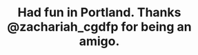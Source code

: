 ---
categories: [photos]
title: Had fun in Portland. Thanks @zachariah_cgdfp for being an amigo.
thumbnail: https://scontent.cdninstagram.com/hphotos-xaf1/t51.2885-15/s640x640/sh0.08/e35/11324485_849174025136393_1204546522_n.jpg
added-at: August 18, 2015 at 03:49PM
source: https://instagram.com/p/6iXxv5oyXb/
---